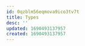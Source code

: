 ```yaml
---
id: 0qzblm56eqmova9ico3tv7t
title: Types
desc: ''
updated: 1690493137957
created: 1690493137957
---
```

